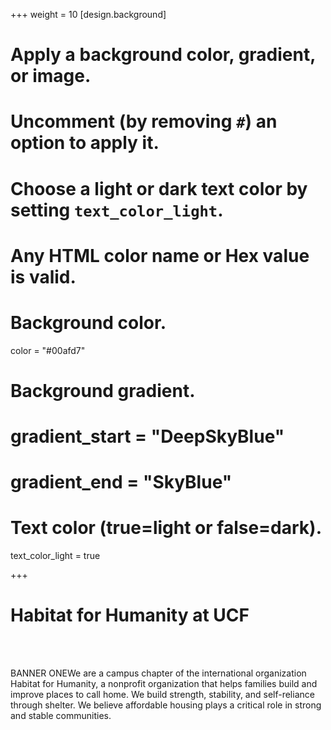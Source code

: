 +++
weight = 10
[design.background]
  # Apply a background color, gradient, or image.
  #   Uncomment (by removing `#`) an option to apply it.
  #   Choose a light or dark text color by setting `text_color_light`.
  #   Any HTML color name or Hex value is valid.
  
  # Background color.
   color = "#00afd7"
  
  # Background gradient.
  # gradient_start = "DeepSkyBlue"
  # gradient_end = "SkyBlue"

  # Text color (true=light or false=dark).
   text_color_light = true 
  
+++
<html>
<body>
<main>
    <div class="row">
      <div class="text-center">
        <h1>
          Habitat for Humanity at UCF
        </h1>
      </div>
      <br />
      <br />
      <div class="text-left">
        <p>
          BANNER ONEWe are a campus chapter of the international organization Habitat for Humanity, a nonprofit organization that helps families build and improve places to call home. We build strength, stability, and self-reliance through shelter. We believe affordable housing plays a critical role in strong and stable communities.
        </p>
    </div>
  </div>
</main>
</body>
</html>

